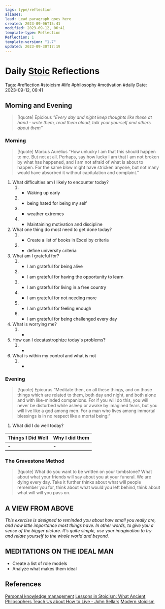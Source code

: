 ```yaml
---
tags: type/reflection
aliases: 
lead: Lead paragraph goes here
created: 2023-09-06T15:41
modified: 2023-09-12, 06:41
template-type: Reflection
Reflection: 1
template-version: "1.7"
updated: 2023-09-30T17:19
---
```


# Daily [Stoic](Stoicism.md) Reflections

Tags:  #reflection #stoicism #life #philosophy #motivation #daily 
Date: 2023-09-12, 06:41

## Morning and Evening

> [!quote] Epicious 
> _"Every day and night keep thoughts like these at hand - write them, 
> read them aloud, talk your yourself and others about them"_


### Morning

> [!quote] Marcus Aurelius
> “How unlucky I am that this should happen to me. But not at all. Perhaps, say 
> how lucky I am that I am not broken by what has happened, and I am not 
> afraid  of what is about to happen. For the same blow might have stricken 
> anyone, but not many would have absorbed it without capitulation 
> and complaint.”

1. What difficulties am I likely to encounter today?
	1. - Waking up early 
	2. - being hated for being my self
	3. - weather extremes
	4. - Maintaining motivation and discipline 
2. What one thing do most need to get done today?
	1. - Create a list of books in Excel by criteria 
	2. - define university criteria 
3. What am I grateful for?
	1. - I am grateful for being alive 
	2. - I am grateful for having the opportunity to learn 
	3. - I am grateful for living in a free country 
	4. - I am grateful for not needing more
	5. - I am grateful for feeling enough 
	6. - I am grateful for being challenged every day 
4. What is worrying me?
	1. -
5. How can I decatastrophize today's problems?
	1. -
6. What is within my control and what is not
	1. -

### Evening

> [!quote]  Epicurus
> “Meditate then, on all these things, and on those things which are related 
> to them, both day and night, and both alone and with like-minded 
> companions. For if you will do this, you will never be disturbed while 
> asleep or awake by imagined fears, but you will live like a god among 
> men. For a man who lives among immortal blessings is in no respect 
> like a mortal being.”

1. What did I do well today?

| Things I Did Well | Why I did them |
| ------------------- | ---------------- |
| -                 | -              |

### The Gravestone Method

> [!quote]
> What do you want to be written on your tombstone? What about what your friends will say about you at your funeral. We are dying every day. Take it further thinks about what will people remember you for, think about what would you left behind, think about what will will you pass on.

## A VIEW FROM ABOVE

_This exercise is designed to reminded you about how small you really are, and how little importance most things have. In other words, to give you a sense of the bigger picture. It's quite simple, use your imagination to try and relate yourself to the whole world and beyond._

## MEDITATIONS ON THE IDEAL MAN

- Create a list of role models 
- Analyze what makes them ideal 

## References

[Personal knowledge management](Personal%20knowledge%20management.md)
[Lessons in Stoicism: What Ancient Philosophers Teach Us about How to Live - John Sellars](https://books.google.cz/books/about/Lessons_in_Stoicism.html?id=ky84zQEACAAJ&redir_esc=y)
[Modern stoicism](https://modernstoicism.com/)


